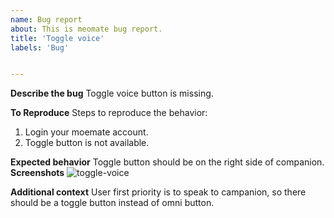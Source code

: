 ```yaml
---
name: Bug report
about: This is meomate bug report.
title: 'Toggle voice'
labels: 'Bug'


---
```


**Describe the bug**
Toggle voice button is missing.

**To Reproduce**
Steps to reproduce the behavior:
1. Login your moemate account.
2. Toggle button is not available.


**Expected behavior**
Toggle button should be on the right side of companion.
**Screenshots**
![toggle-voice](https://github.com/Aqsa-M-Anwar/moemate-test/assets/102157056/50c38b97-6d66-4f46-a4e7-00a8a2fafe5a)

**Additional context**
User first priority is to speak to campanion, so there should be a toggle button instead of omni button.
